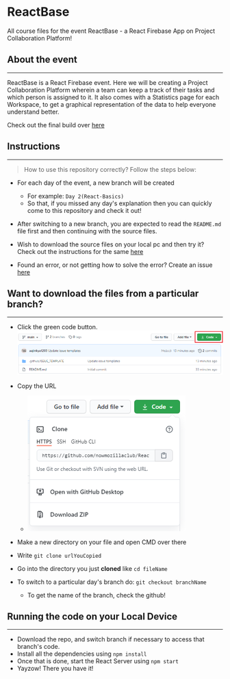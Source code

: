 # ReactBase
All course files for the event ReactBase - a React Firebase App on Project Collaboration Platform!

## About the event
---
ReactBase is a React Firebase event. Here we will be creating a Project Collaboration Platform wherein a team can keep a track of their tasks and which person is assigned to it.
It also comes with a Statistics page for each Workspace, to get a graphical representation of the data to help everyone understand better.

Check out the final build over [here](https://now-event-project-collab.web.app/)

## Instructions
---
> How to use this repository correctly? Follow the steps below:

- For each day of the event, a new branch will be created
  - For example: `Day 2(React-Basics)`
  - So that, if you missed any day's explanation then you can quickly come to this repository and check it out!
  
- After switching to a new branch, you are expected to read the `README.md` file first and then continuing with the source files.

- Wish to download the source files on your local pc and then try it? Check out the instructions for the same [here](#instructions)
  
- Found an error, or not getting how to solve the error? Create an issue [here](https://github.com/nowmozillaclub/ReactBase/issues/new/choose)


## Want to download the files from a particular branch?
---
- Click the green code button.
  ![Green Button](https://github.com/nowmozillaclub/ReactBase/blob/main/image2.png)
  
- Copy the URL
  - ![URL](https://github.com/nowmozillaclub/ReactBase/blob/main/image.png)
  
- Make a new directory on your file and open CMD over there
- Write `git clone urlYouCopied`
- Go into the directory you just **cloned** like `cd fileName`
- To switch to a particular day's branch do: `git checkout branchName`
  - To get the name of the branch, check the github!


## Running the code on your Local Device
---
- Download the repo, and switch branch if necessary to access that branch's code.
- Install all the dependencies using `npm install`
- Once that is done, start the React Server using `npm start`
- Yayzow! There you have it!
 
